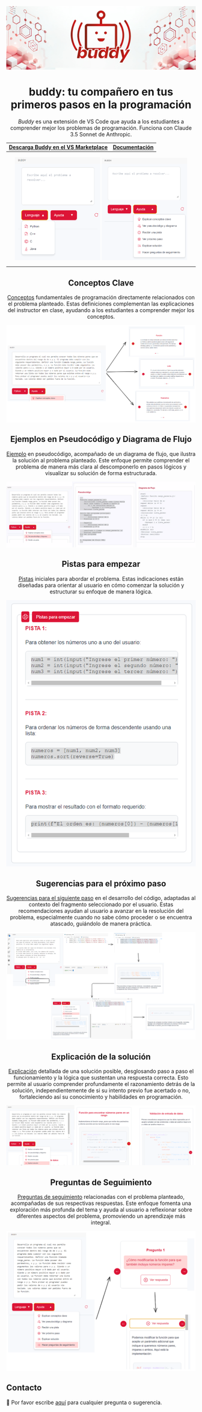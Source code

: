 <div align="center">
<img src="extension/media/readme.jpg" alt="buddy logo">
<h1>buddy: tu compañero en tus primeros pasos en la programación </h1>

*Buddy* es una extensión de VS Code que ayuda a los estudiantes a comprender mejor los problemas de programación. Funciona con Claude 3.5 Sonnet de Anthropic.
</div>

<div align="center">
<table>
<tbody>
<td align="center">
<a href="https://marketplace.visualstudio.com/items?itemName=dprol.BuddyAI" target="_blank"><strong>Descarga Buddy en el VS Marketplace</strong></a>
</td>
<td align="center">
<a href="https://buddy-a805c3e6.mintlify.app/" target="_blank"><strong>Documentación</strong></a>
</td>
</tbody>
</table>
</div>

<div align="center">
  <img
    max-width="400"
    width="45%"
    src="extension/media/lenguaje.png"
    alt="lenguaje"
  >
  <img
    max-width="400"
    width="45%"
    src="extension/media/Ayuda.png"
    alt="ayuda"
  >
</div>

---

<div align="center">

<p></p>

## Conceptos Clave

[Conceptos](https://buddy-a805c3e6.mintlify.app/essentials/conceptos) fundamentales de programación directamente relacionados con el problema planteado. Estas definiciones complementan las explicaciones del instructor en clase, ayudando a los estudiantes a comprender mejor los conceptos.

![Conceptos](extension/media/Conceptos.png)

## Ejemplos en Pseudocódigo y Diagrama de Flujo

[Ejemplo](https://buddy-a805c3e6.mintlify.app/essentials/ejemplos) en pseudocódigo, acompañado de un diagrama de flujo, que ilustra la solución al problema planteado. Este enfoque permite comprender el problema de manera más clara al descomponerlo en pasos lógicos y visualizar su solución de forma estructurada.

![Ejemplo](extension/media/Ejemplos.jpg)

## Pistas para empezar

[Pistas](https://buddy-a805c3e6.mintlify.app/essentials/pistas) iniciales para abordar el problema. Estas indicaciones están diseñadas para orientar al usuario en cómo comenzar la solución y estructurar su enfoque de manera lógica.

![Pistas](extension/media/pistas.png)

## Sugerencias para el próximo paso

[Sugerencias para el siguiente paso](https://buddy-a805c3e6.mintlify.app/essentials/next) en el desarrollo del código, adaptadas al contexto del fragmento seleccionado por el usuario. Estas recomendaciones ayudan al usuario a avanzar en la resolución del problema, especialmente cuando no sabe cómo proceder o se encuentra atascado, guiándolo de manera práctica.

![Sugerencias para el siguiente paso](extension/media/NextStep.png)

## Explicación de la solución

[Explicación](https://buddy-a805c3e6.mintlify.app/essentials/solucion) detallada de una solución posible, desglosando paso a paso el funcionamiento y la lógica que sustentan una respuesta correcta. Esto permite al usuario comprender profundamente el razonamiento detrás de la solución, independientemente de si su intento previo fue acertado o no, fortaleciendo así su conocimiento y habilidades en programación.

![Sugerencias para el siguiente paso](extension/media/solucionmerged.png)

## Preguntas de Seguimiento
[Preguntas de seguimiento](https://buddy-a805c3e6.mintlify.app/essentials/preguntas) relacionadas con el problema planteado, acompañadas de sus respectivas respuestas. Este enfoque fomenta una exploración más profunda del tema y ayuda al usuario a reflexionar sobre diferentes aspectos del problema, promoviendo un aprendizaje más integral.

![Preguntas de seguimiento](extension/media/FollowUp.png)

</div>

## Contacto
💬 Por favor escribe [aquí](mailto:danielprolperez@gmail.com) para cualquier pregunta o sugerencia.